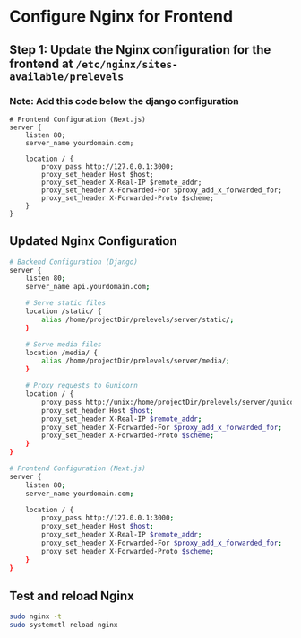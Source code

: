 # Configure Nginx for Frontend

## Step 1: Update the Nginx configuration for the frontend at `/etc/nginx/sites-available/prelevels`

### Note: Add this code below the django configuration

```nginx
# Frontend Configuration (Next.js)
server {
    listen 80;
    server_name yourdomain.com;

    location / {
        proxy_pass http://127.0.0.1:3000;
        proxy_set_header Host $host;
        proxy_set_header X-Real-IP $remote_addr;
        proxy_set_header X-Forwarded-For $proxy_add_x_forwarded_for;
        proxy_set_header X-Forwarded-Proto $scheme;
    }
}
```

## Updated Nginx Configuration

```bash
# Backend Configuration (Django)
server {
    listen 80;
    server_name api.yourdomain.com;

    # Serve static files
    location /static/ {
        alias /home/projectDir/prelevels/server/static/;
    }

    # Serve media files
    location /media/ {
        alias /home/projectDir/prelevels/server/media/;
    }

    # Proxy requests to Gunicorn
    location / {
        proxy_pass http://unix:/home/projectDir/prelevels/server/gunicorn.sock;
        proxy_set_header Host $host;
        proxy_set_header X-Real-IP $remote_addr;
        proxy_set_header X-Forwarded-For $proxy_add_x_forwarded_for;
        proxy_set_header X-Forwarded-Proto $scheme;
    }
}

# Frontend Configuration (Next.js)
server {
    listen 80;
    server_name yourdomain.com;

    location / {
        proxy_pass http://127.0.0.1:3000;
        proxy_set_header Host $host;
        proxy_set_header X-Real-IP $remote_addr;
        proxy_set_header X-Forwarded-For $proxy_add_x_forwarded_for;
        proxy_set_header X-Forwarded-Proto $scheme;
    }
}
```

## Test and reload Nginx

```bash
sudo nginx -t
sudo systemctl reload nginx
```
